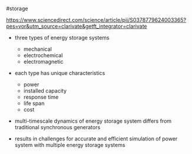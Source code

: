 #storage 

https://www.sciencedirect.com/science/article/pii/S0378779624003365?pes=vor&utm_source=clarivate&getft_integrator=clarivate

- three types of energy storage systems
    - mechanical
    - electrochemical
    - electromagnetic
- each type has unique characteristics
    - power
    - installed capacity
    - response time
    - life span
    - cost

- multi-timescale dynamics of energy storage system differs from traditional synchronous generators
- results in challenges for accurate and efficient simulation of power system with multiple energy storage systems